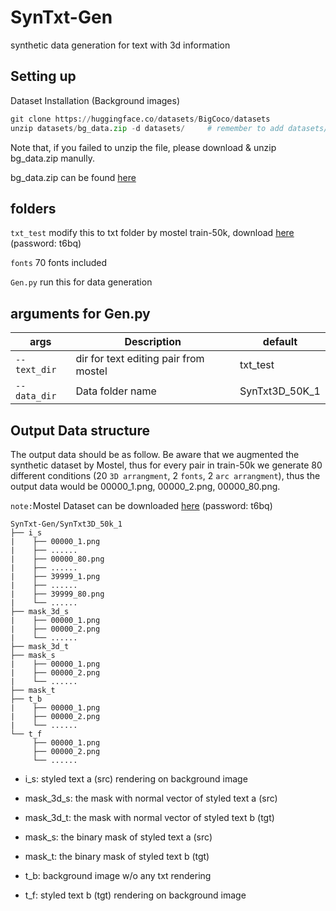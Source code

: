 # SynTxt-Gen
synthetic data generation for text with 3d information

## Setting up
Dataset Installation (Background images)

```python
git clone https://huggingface.co/datasets/BigCoco/datasets
unzip datasets/bg_data.zip -d datasets/     # remember to add datasets/bg_data to your .gitignore
```
Note that, if you failed to unzip the file, please download & unzip bg_data.zip manully.


bg_data.zip can be found [here](https://huggingface.co/datasets/BigCoco/datasets/tree/main) 

## folders
`txt_test` modify this to txt folder by mostel train-50k, download [here](https://rec.ustc.edu.cn/share/81ddc320-b05b-11ed-b4bc-5f690f426d88) (password: t6bq)


`fonts` 70 fonts included


`Gen.py` run this for data generation

## arguments for Gen.py
| args | Description | default |
| --- | --- | --- |
| `--text_dir` | dir for text editing pair from mostel | txt_test |
| `--data_dir` | Data folder name | SynTxt3D_50K_1 |

## Output Data structure
The output data should be as follow. Be aware that we augmented the synthetic dataset by Mostel, thus for every pair in train-50k we generate 80 different conditions (20 `3D arrangment`, 2 `fonts`, 2 `arc arrangment`), thus the output data would be 00000_1.png, 00000_2.png, 00000_80.png.

`note:`Mostel Dataset can be downloaded [here](https://rec.ustc.edu.cn/share/81ddc320-b05b-11ed-b4bc-5f690f426d88) (password: t6bq)
```
SynTxt-Gen/SynTxt3D_50k_1
├── i_s
|    ├── 00000_1.png
|    ├── ......
|    ├── 00000_80.png
|    ├── ......
|    ├── 39999_1.png
|    ├── ......
|    ├── 39999_80.png
|    └── ......
├── mask_3d_s
|    ├── 00000_1.png
|    ├── 00000_2.png
|    └── ......
├── mask_3d_t
├── mask_s
|    ├── 00000_1.png
|    ├── 00000_2.png
|    └── ......
├── mask_t
├── t_b
|    ├── 00000_1.png
|    ├── 00000_2.png
|    └── ......
└── t_f 
     ├── 00000_1.png
     ├── 00000_2.png
     └── ......
```

- i_s: styled text a (src) rendering on background image

- mask_3d_s: the mask with normal vector of styled text a (src)

- mask_3d_t: the mask with normal vector of styled text b (tgt)

- mask_s: the binary mask of styled text a (src)

- mask_t: the binary mask of styled text b (tgt)

- t_b: background image w/o any txt rendering

- t_f: styled text b (tgt) rendering on background image
